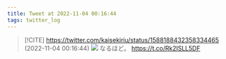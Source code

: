 ```yaml
---
title: Tweet at 2022-11-04 00:16:44
tags: twitter_log
---
```


> [!CITE] https://twitter.com/kaisekiriu/status/1588188432358334465 (2022-11-04 00:16:44)
> ![](https://twitter.com/kaisekiriu/status/1588188432358334465)
> なるほど。
> https://t.co/Rk2ISLL5DF
